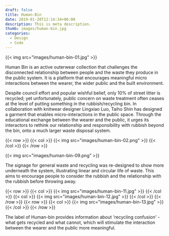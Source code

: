```yaml
---
draft: false
title: Human-Bin
date: 2019-01-20T12:14:34+06:00
description: This is meta description.
thumb: images/human-bin.jpg
categories:
  - Design
  - Code
---
```


{{< img src="images/human-bin-01.jpg" >}}

Human Bin is an active outerwear collection that challenges the disconnected relationship between people and the waste they produce in the public system. It is a platform that encourages meaningful micro interactions between the wearer, the wider public and the built environment. 

Despite council effort and popular wishful belief, only 10% of street litter is recycled; yet unfortunately, public concern on waste treatment often ceases at the level of putting something in the rubbish/recycling bin. In collaboration with knitwear designer Lingxiao Luo, Taiho Shin has designed a garment that enables micro-interactions in the public space. Through the educational exchange between the wearer and the public, it urges its interactors to rethink our relationship and responsibility with rubbish beyond the bin, onto a much larger waste disposal system.

{{< row >}}
  {{< col >}}
{{< img src="images/human-bin-02.png" >}}
  {{< /col >}}
{{< /row >}}

{{< img src="images/human-bin-09.png" >}}

The signage for general waste and recycling was re-designed to show more underneath the system, illustrating linear and circular life of waste. This aims to encourage people to consider the rubbish and the relationship with the rubbish before throwing away.

{{< row >}}
  {{< col >}}
    {{< img src="images/human-bin-11.jpg" >}}
  {{< /col >}}
  {{< col >}}
    {{< img src="images/human-bin-12.jpg" >}}
  {{< /col >}}
{{< /row >}}
{{< row >}}
  {{< col >}}
{{< img src="images/human-bin-13.jpg" >}}
  {{< /col >}}
{{< /row >}}

The label of Human-bin provides information about 'recycling confusion' - what gets recycled and what cannot, which will stimulate the interaction between the wearer and the public more meaningful. 